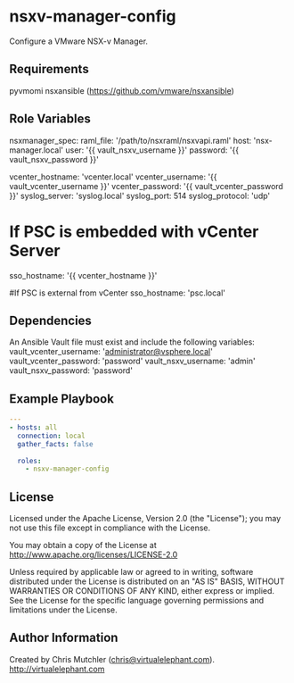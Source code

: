 nsxv-manager-config
=========

Configure a VMware NSX-v Manager.

Requirements
------------

pyvmomi
nsxansible (https://github.com/vmware/nsxansible)

Role Variables
--------------

nsxmanager_spec:
  raml_file: '/path/to/nsxraml/nsxvapi.raml'
  host: 'nsx-manager.local'
  user: '{{ vault_nsxv_username }}'
  password: '{{ vault_nsxv_password }}'

vcenter_hostname: 'vcenter.local'
vcenter_username: '{{ vault_vcenter_username }}'
vcenter_password: '{{ vault_vcenter_password }}'
syslog_server: 'syslog.local'
syslog_port: 514
syslog_protocol: 'udp'

# If PSC is embedded with vCenter Server
sso_hostname: '{{ vcenter_hostname }}'

#If PSC is external from vCenter
sso_hostname: 'psc.local'

Dependencies
------------

An Ansible Vault file must exist and include the following variables:
vault_vcenter_username: 'administrator@vsphere.local'
vault_vcenter_password: 'password'
vault_nsxv_username: 'admin'
vault_nsxv_password: 'password'

Example Playbook
----------------

```yaml
---
- hosts: all
  connection: local
  gather_facts: false
  
  roles:
    - nsxv-manager-config
```

License
-------

Licensed under the Apache License, Version 2.0 (the "License");
you may not use this file except in compliance with the License.

You may obtain a copy of the License at
   http://www.apache.org/licenses/LICENSE-2.0

Unless required by applicable law or agreed to in writing, software
distributed under the License is distributed on an "AS IS" BASIS,
WITHOUT WARRANTIES OR CONDITIONS OF ANY KIND, either express or implied.
See the License for the specific language governing permissions and
limitations under the License.

Author Information
------------------

Created by Chris Mutchler (chris@virtualelephant.com). http://virtualelephant.com
